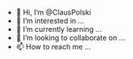 - 👋 Hi, I’m @ClausPolski
- 👀 I’m interested in ...
- 🌱 I’m currently learning ...
- 💞️ I’m looking to collaborate on ...
- 📫 How to reach me ...

<!---
ClausPolski/ClausPolski is a ✨ special ✨ repository because its `README.md` (this file) appears on your GitHub profile.
You can click the Preview link to take a look at your changes.
--->

